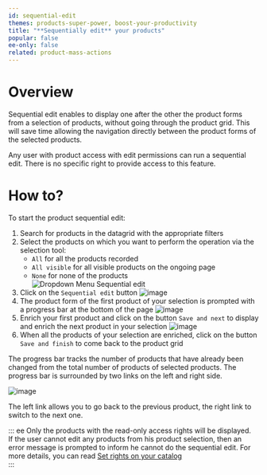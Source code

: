 ```yaml
---
id: sequential-edit
themes: products-super-power, boost-your-productivity
title: "**Sequentially edit** your products"
popular: false
ee-only: false
related: product-mass-actions
---
```


# Overview

Sequential edit enables to display one after the other the product forms from a selection of products, without going through the product grid. This will save time allowing the navigation directly between the product forms of the selected products.

Any user with product access with edit permissions can run a sequential edit. There is no specific right to provide access to this feature.

# How to?

To start the product sequential edit:
1.  Search for products in the datagrid with the appropriate filters
2.  Select the products on which you want to perform the operation via the selection tool:   
    - `All` for all the products recorded  
    - `All visible` for all visible products on the ongoing page  
    - `None` for none of the products  
  ![Dropdown Menu Sequential edit](../img/Products_DropdownmenuSequentialEdit.png)
3.  Click on the `Sequential edit` button
  ![image](../img/Products_SequentialEditCTA.png)
4.  The product form of the first product of your selection is prompted with a progress bar at the bottom of the page
  ![image](../img/Products_SequentialEditProgressBar.png)
5. Enrich your first product and click on the button `Save and next` to display and enrich the next product in your selection
  ![image](../img/Products_SequentialEditProgressBarSaveandNext.png)  
6. When all the products of your selection are enriched, click on the button `Save and finish` to come back to the product grid

The progress bar tracks the number of products that have already been changed from the total number of products of selected products. The progress bar is surrounded by two links on the left and right side.

![image](../img/Products_SequentialEditProgressBar2.png)

The left link allows you to go back to the previous product, the right link to switch to the next one.

::: ee
Only the products with the read-only access rights will be displayed.  
If the user cannot edit any products from his product selection, then an error message is prompted to inform he cannot do the sequential edit. For more details, you can read [Set rights on your catalog](access-rights-on-products.html)   
:::
